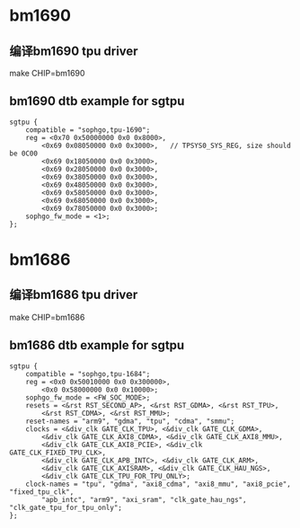 # bm1690

## 编译bm1690 tpu driver
make CHIP=bm1690

## bm1690 dtb example for sgtpu
	sgtpu {
		compatible = "sophgo,tpu-1690";
		reg = <0x70 0x50000000 0x0 0x8000>,
			<0x69 0x08050000 0x0 0x3000>, 	// TPSYS0_SYS_REG, size should be 0C00
			<0x69 0x18050000 0x0 0x3000>,
			<0x69 0x28050000 0x0 0x3000>,
			<0x69 0x38050000 0x0 0x3000>,
			<0x69 0x48050000 0x0 0x3000>,
			<0x69 0x58050000 0x0 0x3000>,
			<0x69 0x68050000 0x0 0x3000>,
			<0x69 0x78050000 0x0 0x3000>;
		sophgo_fw_mode = <1>;
	};

# bm1686

## 编译bm1686 tpu driver
make CHIP=bm1686

## bm1686 dtb example for sgtpu
	sgtpu {
		compatible = "sophgo,tpu-1684";
		reg = <0x0 0x50010000 0x0 0x300000>,
			<0x0 0x58000000 0x0 0x10000>;
		sophgo_fw_mode = <FW_SOC_MODE>;
		resets = <&rst RST_SECOND_AP>, <&rst RST_GDMA>, <&rst RST_TPU>,
			<&rst RST_CDMA>, <&rst RST_MMU>;
		reset-names = "arm9", "gdma", "tpu", "cdma", "smmu";
		clocks = <&div_clk GATE_CLK_TPU>, <&div_clk GATE_CLK_GDMA>,
			<&div_clk GATE_CLK_AXI8_CDMA>, <&div_clk GATE_CLK_AXI8_MMU>,
			<&div_clk GATE_CLK_AXI8_PCIE>, <&div_clk GATE_CLK_FIXED_TPU_CLK>,
			<&div_clk GATE_CLK_APB_INTC>, <&div_clk GATE_CLK_ARM>,
			<&div_clk GATE_CLK_AXISRAM>, <&div_clk GATE_CLK_HAU_NGS>,
			<&div_clk GATE_CLK_TPU_FOR_TPU_ONLY>;
		clock-names = "tpu", "gdma", "axi8_cdma", "axi8_mmu", "axi8_pcie", "fixed_tpu_clk",
			"apb_intc", "arm9", "axi_sram", "clk_gate_hau_ngs", "clk_gate_tpu_for_tpu_only";
	};
